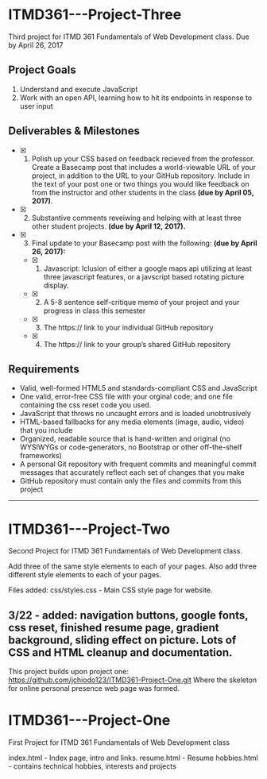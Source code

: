 # ITMD361---Project-Three
Third project for ITMD 361  Fundamentals of Web Development class.
Due by April 26, 2017

## Project Goals
1. Understand and execute JavaScript
2. Work with an open API, learning how to hit its endpoints in response to user input

## Deliverables & Milestones
- [x] 1. Polish up your CSS based on feedback recieved from the professor. Create a Basecamp post that includes a world-viewable URL of your project, in addition to the URL to your GitHub repository. Include in the text of your post one or two things you would like feedback on from the instructor and other students in the class **(due by April 05, 2017)**.
- [x] 2. Substantive comments reveiwing and helping with at least three other student projects. **(due by April 12, 2017).**
- [x] 3. Final update to your Basecamp post with the following: **(due by April 26, 2017):**
    - [x] 1. Javascript: Iclusion of either a google maps api utilizing at least three javascript features, or a javscript based rotating picture display.
    - [x] 2. A 5-8 sentence self-critique memo of your project and your progress in class this semester
    - [x] 3. The https:// link to your individual GitHub repository
    - [x] 4. The https:// link to your group’s shared GitHub repository

## Requirements

* Valid, well-formed HTML5 and standards-compliant CSS and JavaScript
* One valid, error-free CSS file with your orginal code; and one file containing the css reset code you used.
* JavaScript that throws no uncaught errors and is loaded unobtrusively
* HTML-based fallbacks for any media elements (image, audio, video) that you include
* Organized, readable source that is hand-written and original (no WYSIWYGs or code-generators, no Bootstrap or other off-the-shelf frameworks)
 * A personal Git repository with frequent commits and meaningful commit messages that accurately reflect each set of changes that you make
* GitHub repository must contain only the files and commits from this project

-------------------------------------------------------------------

# ITMD361---Project-Two
Second Project for ITMD 361 Fundamentals of Web Development class.

Add three of the same style elements to each of your pages. Also add 
three different style elements to each of your pages.

Files added:
css/styles.css - Main CSS style page for website.

3/22 - added: navigation buttons, google fonts, css reset, finished
resume page, gradient background, sliding effect on picture. Lots of
CSS and HTML cleanup and documentation.
--------------------------------------------------------------------

This project builds upon project one:
https://github.com/jchiodo123/ITMD361-Project-One.git
Where the skeleton for online personal presence web page was 
formed.

# ITMD361---Project-One
First Project for ITMD 361 Fundamentals of Web Development class

index.html - Index page, intro and links.
resume.html	- Resume
hobbies.html	- contains technical hobbies, interests and projects
